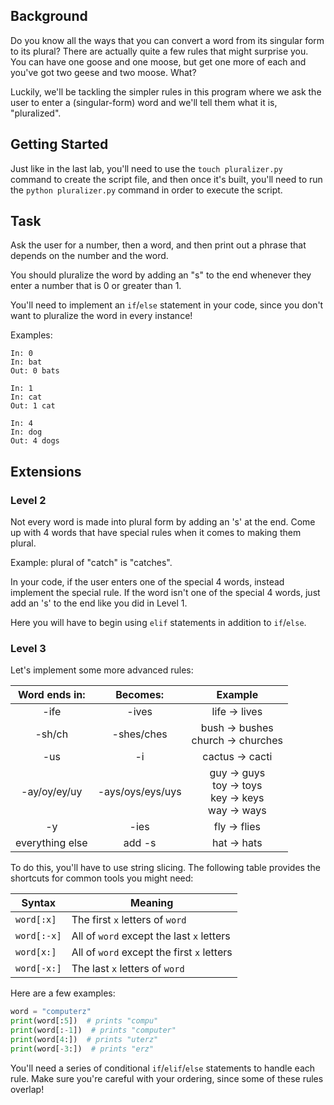 ## Background

Do you know all the ways that you can convert a word from its singular form to its plural?  There are actually quite a few rules that might surprise you.  You can have one goose and one moose, but get one more of each and you've got two geese and two moose.  What?

Luckily, we'll be tackling the simpler rules in this program where we ask the user to enter a (singular-form) word and we'll tell them what it is, "pluralized".

## Getting Started

Just like in the last lab, you'll need to use the `touch pluralizer.py` command to create the script file, and then once it's built, you'll need to run the `python pluralizer.py` command in order to execute the script.

## Task

Ask the user for a number, then a word, and then print out a phrase that depends on the number and the word.

You should pluralize the word by adding an "s" to the end whenever they enter a number that is 0 or greater than 1.

You'll need to implement an `if`/`else` statement in your code, since you don't want to pluralize the word in every instance!

Examples:

```
In: 0
In: bat
Out: 0 bats
```

```
In: 1
In: cat
Out: 1 cat
```

```
In: 4
In: dog
Out: 4 dogs
```

## Extensions

### Level 2

Not every word is made into plural form by adding an 's' at the end.  Come up with 4 words that have special rules when it comes to making them plural.

Example: plural of "catch" is "catches".

In your code, if the user enters one of the special 4 words, instead implement the special rule.  If the word isn't one of the special 4 words, just add an 's' to the end like you did in Level 1.

Here you will have to begin using `elif` statements in addition to `if`/`else`.

### Level 3

Let's implement some more advanced rules:

| Word ends in:   | Becomes:     | Example            |
|:---------------:|:------------:|:------------------:|
| -ife            | -ives        | life -> lives      |
| -sh/ch          | -shes/ches   | bush -> bushes <br> church -> churches|
| -us             | -i           | cactus -> cacti    |
| -ay/oy/ey/uy    | -ays/oys/eys/uys | guy -> guys <br> toy -> toys <br> key -> keys <br> way -> ways         |
| -y              | -ies         | fly -> flies       |
| everything else | add -s       | hat -> hats        |

To do this, you'll have to use string slicing.  The following table provides the shortcuts for common tools you might need:

| Syntax        | Meaning                                     |
|---------------|---------------------------------------------|
| `word[:x]`    | The first `x` letters of `word`             |
| `word[:-x]`   | All of `word` except the last `x` letters   |
| `word[x:]`    | All of `word` except the first `x` letters  |
| `word[-x:]`   | The last `x` letters of `word`              |

Here are a few examples:

```python
word = "computerz"
print(word[:5])  # prints "compu"
print(word[:-1])  # prints "computer"
print(word[4:])  # prints "uterz"
print(word[-3:])  # prints "erz"
```
You'll need a series of conditional `if`/`elif`/`else` statements to handle each rule.  Make sure you're careful with your ordering, since some of these rules overlap!
